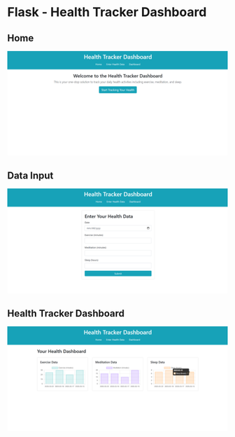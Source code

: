 # Flask - Health Tracker Dashboard

## Home
![Home](Images/Home.png)

## Data Input
![Data Input](Images/DataEntry.png)

## Health Tracker Dashboard
![Health Tracker](Images/Dashboard.png)
